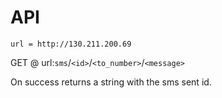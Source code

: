 API
===
``url = http://130.211.200.69``

GET @ url:``sms``/``<id>``/``<to_number>``/``<message>``

On success returns a string with the sms sent id.
